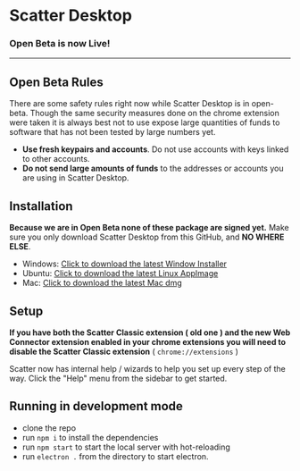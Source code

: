 # Scatter Desktop
### Open Beta is now Live!

----------------



## Open Beta Rules

There are some safety rules right now while Scatter Desktop is in open-beta. Though the same security 
measures done on the chrome extension were taken it is always best not to use expose large quantities of funds 
to software that has not been tested by large numbers yet.

- **Use fresh keypairs and accounts**. Do not use accounts with keys linked to other accounts.
- **Do not send large amounts of funds** to the addresses or accounts you are using in Scatter Desktop.

## Installation

**Because we are in Open Beta none of these package are signed yet.** Make sure you only download 
Scatter Desktop from this GitHub, and **NO WHERE ELSE**.

- Windows: [Click to download the latest Window Installer](https://github.com/GetScatter/ScatterDesktop/releases/download/8.0.0/win-Scatter.Desktop-8.0.0.exe)
- Ubuntu: [Click to download the latest Linux AppImage](https://github.com/GetScatter/ScatterDesktop/releases/download/8.0.0/linux-Scatter.Desktop-8.0.0-x86_64.AppImage)
- Mac: [Click to download the latest Mac dmg](https://github.com/GetScatter/ScatterDesktop/releases/download/8.0.0/mac-Scatter.Desktop-8.0.0.dmg)

## Setup

**If you have both the Scatter Classic extension ( old one ) and the new Web Connector extension enabled in your chrome extensions you will need to disable the Scatter Classic extension** ( `chrome://extensions` )

Scatter now has internal help / wizards to help you set up every step of the way.
Click the "Help" menu from the sidebar to get started.

## Running in development mode

- clone the repo
- run `npm i` to install the dependencies
- run `npm start` to start the local server with hot-reloading
- run `electron .` from the directory to start electron.






